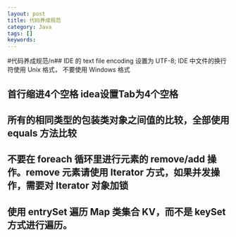 ```yaml
---
layout: post
title: 代码养成规范
category: Java
tags: []
keywords: 
---
```


#代码养成规范/n## IDE 的 text file encoding 设置为 UTF-8; IDE 中文件的换行符使用 Unix 格式， 不要使用 Windows 格式
## 首行缩进4个空格  idea设置Tab为4个空格
## 所有的相同类型的包装类对象之间值的比较，全部使用 equals 方法比较
## 不要在 foreach 循环里进行元素的 remove/add 操作。remove 元素请使用 Iterator 方式，如果并发操作，需要对 Iterator 对象加锁
## 使用 entrySet 遍历 Map 类集合 KV，而不是 keySet 方式进行遍历。